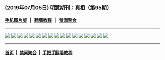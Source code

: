 ### (2019年07月05日) 明慧期刊：真相（第95期）

#### [手机图片版](../zhenxiang-mobile/95.md) &nbsp;&nbsp;|&nbsp;&nbsp; [翻墙教程](https://github.com/gfw-breaker/guides/) &nbsp;&nbsp;|&nbsp;&nbsp; [禁闻聚合](https://github.com/gfw-breaker/banned-news/)

---

<img src="http://qikan.minghui.org/mhqkpage/qikanimage/2019/07/04/zx95-dl-read-online1.png"/> 

<img src="http://qikan.minghui.org/mhqkpage/qikanimage/2019/07/04/zx95-dl-read-online2.png"/> 

<img src="http://qikan.minghui.org/mhqkpage/qikanimage/2019/07/04/zx95-dl-read-online3.png"/> 

<img src="http://qikan.minghui.org/mhqkpage/qikanimage/2019/07/04/zx95-dl-read-online4.png"/> 

<img src="http://qikan.minghui.org/mhqkpage/qikanimage/2019/07/04/zx95-dl-read-online5.png"/> 

<img src="http://qikan.minghui.org/mhqkpage/qikanimage/2019/07/04/zx95-dl-read-online6.png"/> 

<img src="http://qikan.minghui.org/mhqkpage/qikanimage/2019/07/04/zx95-dl-read-online7.png"/> 

<img src="http://qikan.minghui.org/mhqkpage/qikanimage/2019/07/04/zx95-dl-read-online8.png"/> 

<img src="http://qikan.minghui.org/mhqkpage/qikanimage/2019/07/04/zx95-dl-read-online9.png"/> 

<img src="http://qikan.minghui.org/mhqkpage/qikanimage/2019/07/04/zx95-dl-read-online10.png"/> 

<img src="http://qikan.minghui.org/mhqkpage/qikanimage/2019/07/04/zx95-dl-read-online11.png"/> 

<img src="http://qikan.minghui.org/mhqkpage/qikanimage/2019/07/04/zx95-dl-read-online12.png"/> 

<img src="http://qikan.minghui.org/mhqkpage/qikanimage/2019/07/04/zx95-dl-read-online13.png"/> 

<img src="http://qikan.minghui.org/mhqkpage/qikanimage/2019/07/04/zx95-dl-read-online14.png"/> 

<img src="http://qikan.minghui.org/mhqkpage/qikanimage/2019/07/04/zx95-dl-read-online15.png"/> 

<img src="http://qikan.minghui.org/mhqkpage/qikanimage/2019/07/04/zx95-dl-read-online16.png"/> 

<img src="http://qikan.minghui.org/mhqkpage/qikanimage/2019/07/04/zx95-dl-read-online17.png"/> 



---

#### [首页](../../../..) &nbsp;|&nbsp; [禁闻聚合](https://github.com/gfw-breaker/banned-news) &nbsp;|&nbsp; [手把手翻墙教程](https://github.com/gfw-breaker/guides) 
